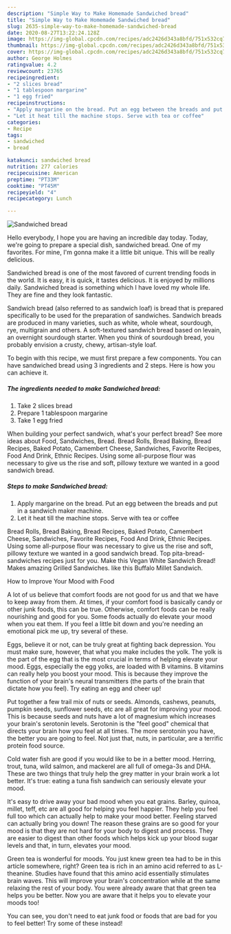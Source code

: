 ```yaml
---
description: "Simple Way to Make Homemade Sandwiched bread"
title: "Simple Way to Make Homemade Sandwiched bread"
slug: 2635-simple-way-to-make-homemade-sandwiched-bread
date: 2020-08-27T13:22:24.128Z
image: https://img-global.cpcdn.com/recipes/adc2426d343a8bfd/751x532cq70/sandwiched-bread-recipe-main-photo.jpg
thumbnail: https://img-global.cpcdn.com/recipes/adc2426d343a8bfd/751x532cq70/sandwiched-bread-recipe-main-photo.jpg
cover: https://img-global.cpcdn.com/recipes/adc2426d343a8bfd/751x532cq70/sandwiched-bread-recipe-main-photo.jpg
author: George Holmes
ratingvalue: 4.2
reviewcount: 23765
recipeingredient:
- "2 slices bread"
- "1 tablespoon margarine"
- "1 egg fried"
recipeinstructions:
- "Apply margarine on the bread. Put an egg between the breads and put in a sandwich maker machine."
- "Let it heat till the machine stops. Serve with tea or coffee"
categories:
- Recipe
tags:
- sandwiched
- bread

katakunci: sandwiched bread 
nutrition: 277 calories
recipecuisine: American
preptime: "PT33M"
cooktime: "PT45M"
recipeyield: "4"
recipecategory: Lunch

---
```



![Sandwiched bread](https://img-global.cpcdn.com/recipes/adc2426d343a8bfd/751x532cq70/sandwiched-bread-recipe-main-photo.jpg)

Hello everybody, I hope you are having an incredible day today. Today, we're going to prepare a special dish, sandwiched bread. One of my favorites. For mine, I'm gonna make it a little bit unique. This will be really delicious.

Sandwiched bread is one of the most favored of current trending foods in the world. It is easy, it is quick, it tastes delicious. It is enjoyed by millions daily. Sandwiched bread is something which I have loved my whole life. They are fine and they look fantastic.

Sandwich bread (also referred to as sandwich loaf) is bread that is prepared specifically to be used for the preparation of sandwiches. Sandwich breads are produced in many varieties, such as white, whole wheat, sourdough, rye, multigrain and others. A soft-textured sandwich bread based on levain, an overnight sourdough starter. When you think of sourdough bread, you probably envision a crusty, chewy, artisan-style loaf.


To begin with this recipe, we must first prepare a few components. You can have sandwiched bread using 3 ingredients and 2 steps. Here is how you can achieve it.

<!--inarticleads1-->

##### The ingredients needed to make Sandwiched bread:

1. Take 2 slices bread
1. Prepare 1 tablespoon margarine
1. Take 1 egg fried


When building your perfect sandwich, what&#39;s your perfect bread? See more ideas about Food, Sandwiches, Bread. Bread Rolls, Bread Baking, Bread Recipes, Baked Potato, Camembert Cheese, Sandwiches, Favorite Recipes, Food And Drink, Ethnic Recipes. Using some all-purpose flour was necessary to give us the rise and soft, pillowy texture we wanted in a good sandwich bread. 

<!--inarticleads2-->

##### Steps to make Sandwiched bread:

1. Apply margarine on the bread. Put an egg between the breads and put in a sandwich maker machine.
1. Let it heat till the machine stops. Serve with tea or coffee


Bread Rolls, Bread Baking, Bread Recipes, Baked Potato, Camembert Cheese, Sandwiches, Favorite Recipes, Food And Drink, Ethnic Recipes. Using some all-purpose flour was necessary to give us the rise and soft, pillowy texture we wanted in a good sandwich bread. Top pita-bread-sandwiches recipes just for you. Make this Vegan White Sandwich Bread! Makes amazing Grilled Sandwiches. like this Buffalo Millet Sandwich. 

How to Improve Your Mood with Food


A lot of us believe that comfort foods are not good for us and that we have to keep away from them. At times, if your comfort food is basically candy or other junk foods, this can be true. Otherwise, comfort foods can be really nourishing and good for you. Some foods actually do elevate your mood when you eat them. If you feel a little bit down and you're needing an emotional pick me up, try several of these.

Eggs, believe it or not, can be truly great at fighting back depression. You must make sure, however, that what you make includes the yolk. The yolk is the part of the egg that is the most crucial in terms of helping elevate your mood. Eggs, especially the egg yolks, are loaded with B vitamins. B vitamins can really help you boost your mood. This is because they improve the function of your brain's neural transmitters (the parts of the brain that dictate how you feel). Try eating an egg and cheer up!

Put together a few trail mix of nuts or seeds. Almonds, cashews, peanuts, pumpkin seeds, sunflower seeds, etc are all great for improving your mood. This is because seeds and nuts have a lot of magnesium which increases your brain's serotonin levels. Serotonin is the "feel good" chemical that directs your brain how you feel at all times. The more serotonin you have, the better you are going to feel. Not just that, nuts, in particular, are a terrific protein food source.

Cold water fish are good if you would like to be in a better mood. Herring, trout, tuna, wild salmon, and mackerel are all full of omega-3s and DHA. These are two things that truly help the grey matter in your brain work a lot better. It's true: eating a tuna fish sandwich can seriously elevate your mood. 

It's easy to drive away your bad mood when you eat grains. Barley, quinoa, millet, teff, etc are all good for helping you feel happier. They help you feel full too which can actually help to make your mood better. Feeling starved can actually bring you down! The reason these grains are so good for your mood is that they are not hard for your body to digest and process. They are easier to digest than other foods which helps kick up your blood sugar levels and that, in turn, elevates your mood.

Green tea is wonderful for moods. You just knew green tea had to be in this article somewhere, right? Green tea is rich in an amino acid referred to as L-theanine. Studies have found that this amino acid essentially stimulates brain waves. This will improve your brain's concentration while at the same relaxing the rest of your body. You were already aware that that green tea helps you be better. Now you are aware that it helps you to elevate your moods too!

You can see, you don't need to eat junk food or foods that are bad for you to feel better! Try some of these instead!

